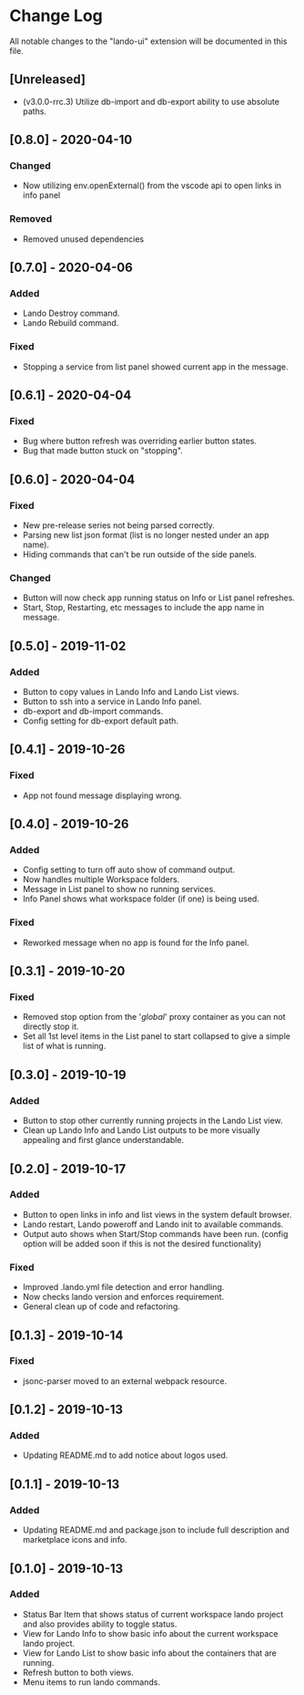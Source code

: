 # Change Log

All notable changes to the "lando-ui" extension will be documented in this file.

## [Unreleased]

- (v3.0.0-rrc.3) Utilize db-import and db-export ability to use absolute paths.

## [0.8.0] - 2020-04-10

### Changed

- Now utilizing env.openExternal() from the vscode api to open links in info panel

### Removed

- Removed unused dependencies

## [0.7.0] - 2020-04-06

### Added

- Lando Destroy command.
- Lando Rebuild command.

### Fixed

- Stopping a service from list panel showed current app in the message.

## [0.6.1] - 2020-04-04

### Fixed

- Bug where button refresh was overriding earlier button states.
- Bug that made button stuck on "stopping".

## [0.6.0] - 2020-04-04

### Fixed

- New pre-release series not being parsed correctly.
- Parsing new list json format (list is no longer nested under an app name).
- Hiding commands that can't be run outside of the side panels.

### Changed

- Button will now check app running status on Info or List panel refreshes.
- Start, Stop, Restarting, etc messages to include the app name in message.

## [0.5.0] - 2019-11-02

### Added

- Button to copy values in Lando Info and Lando List views.
- Button to ssh into a service in Lando Info panel.
- db-export and db-import commands.
- Config setting for db-export default path.

## [0.4.1] - 2019-10-26

### Fixed

- App not found message displaying wrong.

## [0.4.0] - 2019-10-26

### Added

- Config setting to turn off auto show of command output.
- Now handles multiple Workspace folders.
- Message in List panel to show no running services.
- Info Panel shows what workspace folder (if one) is being used.

### Fixed

- Reworked message when no app is found for the Info panel.

## [0.3.1] - 2019-10-20

### Fixed

- Removed stop option from the '_global_' proxy container as you can not directly stop it.
- Set all 1st level items in the List panel to start collapsed to give a simple list of what is running.

## [0.3.0] - 2019-10-19

### Added

- Button to stop other currently running projects in the Lando List view.
- Clean up Lando Info and Lando List outputs to be more visually appealing and first glance understandable.

## [0.2.0] - 2019-10-17

### Added

- Button to open links in info and list views in the system default browser.
- Lando restart, Lando poweroff and Lando init to available commands.
- Output auto shows when Start/Stop commands have been run. (config option will be added soon if this is not the desired functionality)

### Fixed

- Improved .lando.yml file detection and error handling.
- Now checks lando version and enforces requirement.
- General clean up of code and refactoring.

## [0.1.3] - 2019-10-14

### Fixed

- jsonc-parser moved to an external webpack resource.

## [0.1.2] - 2019-10-13

### Added

- Updating README.md to add notice about logos used.

## [0.1.1] - 2019-10-13

### Added

- Updating README.md and package.json to include full description and marketplace icons and info.

## [0.1.0] - 2019-10-13

### Added

- Status Bar Item that shows status of current workspace lando project and also provides ability to toggle status.
- View for Lando Info to show basic info about the current workspace lando project.
- View for Lando List to show basic info about the containers that are running.
- Refresh button to both views.
- Menu items to run lando commands.
